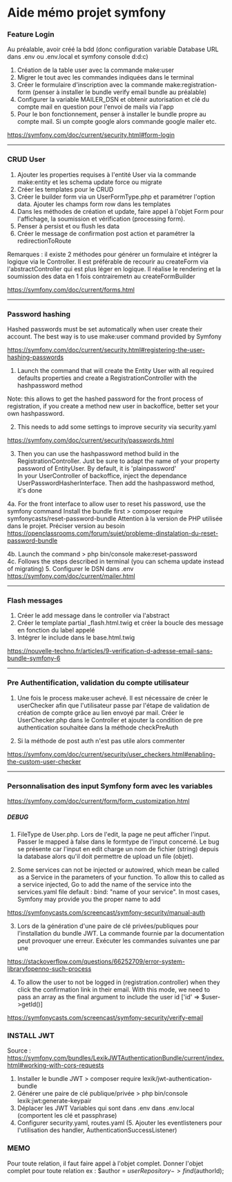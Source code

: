 # Aide mémo projet symfony  

### Feature Login  
Au préalable, avoir créé la bdd (donc configuration variable Database URL dans .env ou .env.local et symfony console d:d:c)
1. Création de la table user avec la commande make:user
2. Migrer le tout avec les commandes indiquées dans le terminal
3. Créer le formulaire d'inscription avec la commande make:registration-form (penser à installer le bundle verify email bundle au préalable)
4. Configurer la variable MAILER_DSN et obtenir autorisation et clé du compte mail en question pour l'envoi de mails via l'app
5. Pour le bon fonctionnement, penser à installer le bundle propre au compte mail. Si un compte google alors commande google mailer etc.  

https://symfony.com/doc/current/security.html#form-login  
<hr>  
   
### CRUD User  
 1. Ajouter les properties requises à l'entité User via la commande make:entity et les schema update force ou migrate
 2. Créer les templates pour le CRUD
 3. Créer le builder form via un UserFormType.php et paramétrer l'option data. Ajouter les champs form row dans les templates
 4. Dans les méthodes de création et update, faire appel à l'objet Form pour l'affichage, la soumission et vérification (processing form).
 5. Penser à persist et ou flush les data 
 6. Créer le message de confirmation post action et paramétrer la redirectionToRoute 

 Remarques : il existe 2 méthodes pour générer un formulaire et intégrer la logique via le Controller. Il est préférable de recourir au createForm via l'abstractController qui est plus léger en logique.
 Il réalise le rendering et la soumission des data en 1 fois contrairemetn au createFormBuilder

 https://symfony.com/doc/current/forms.html
<hr>  

### Password hashing
Hashed passwords must be set automatically when user create their account. The best way is to use make:user command provided by Symfony  

https://symfony.com/doc/current/security.html#registering-the-user-hashing-passwords
1. Launch the command that will create the Entity User with all required defaults properties and create a RegistrationController with the hashpassword method  

Note: this allows to get the hashed password for the front process of registration, if you create a method new user in backoffice, better set your own hashpassword. 

2. This needs to add some settings to improve security via security.yaml  

https://symfony.com/doc/current/security/passwords.html  

3. Then you can use the hashpassword method build in the RegistrationController. 
Just be sure to adapt the name of your property password of EntityUser. By default, it is 'plainpassword'  
In your UserController of backoffice, inject the dependance UserPasswordHasherInterface. 
Then add the hashpassword method, it's done

4a. For the front interface to allow user to reset his password, use the symfony command 
Install the bundle first > composer require symfonycasts/reset-password-bundle
Attention à la version de PHP utilisée dans le projet. Préciser version au besoin
https://openclassrooms.com/forum/sujet/probleme-dinstalation-du-reset-password-bundle  

4b. Launch the command > php bin/console make:reset-password  
4c. Follows the steps described in terminal (you can schema update instead of migrating)
5. Configurer le DSN dans .env https://symfony.com/doc/current/mailer.html
<hr>  

 ### Flash messages  
 1. Créer le add message dans le controller via l'abstract
 2. Créer le template partial _flash.html.twig et créer la boucle des message en fonction du label appelé
 3. Intégrer le include dans le base.html.twig  

 https://nouvelle-techno.fr/articles/9-verification-d-adresse-email-sans-bundle-symfony-6
<hr>  

### Pre Authentification, validation du compte utilisateur
1. Une fois le process make:user achevé. Il est nécessaire de créer le userChecker afin que l'utilisateur passe par l'étape de validation de création de compte grâce au lien envoyé par mail.
Créer le UserChecker.php dans le Controller et ajouter la condition de pre authentication souhaitée dans la méthode checkPreAuth

2. Si la méthode de post auth n'est pas utile alors commenter  

https://symfony.com/doc/current/security/user_checkers.html#enabling-the-custom-user-checker
<hr>  

### Personnalisation des input Symfony form avec les variables  

https://symfony.com/doc/current/form/form_customization.html

 ##### DEBUG
 1. FileType de User.php. Lors de l'edit, la page ne peut afficher l'input. Passer le mapped à false dans le formtype de l'input concerné. Le bug se présente car l'input en edit charge un nom de fichier (string) depuis la database alors qu'il doit permettre de upload un file (objet).

 2. Some services can not be injected or autowired, which mean be called as a Service in the parameters of your function. To allow this to called as a service injected, Go to add the name of the service into the services.yaml file default : bind: "name of your service". In most cases, Symfony may provide you the proper name to add  

 https://symfonycasts.com/screencast/symfony-security/manual-auth

 3. Lors de la génération d'une paire de clé privées/publiques pour l'installation du bundle JWT. La commande fournie par la documentation peut provoquer une erreur. Exécuter les commandes suivantes une par une  
 
https://stackoverflow.com/questions/66252709/error-system-libraryfopenno-such-process
  
4. To allow the user to not be logged in (registration.controller) when they click the confirmation link in their email. With this mode, we need to pass an array as the final argument to include the user id
['id' => $user->getId()]  

https://symfonycasts.com/screencast/symfony-security/verify-email

### INSTALL JWT
Source : https://symfony.com/bundles/LexikJWTAuthenticationBundle/current/index.html#working-with-cors-requests  

1. Installer le bundle JWT > composer require lexik/jwt-authentication-bundle
2. Générer une paire de clé publique/privée > php bin/console lexik:jwt:generate-keypair
3. Déplacer les JWT Variables qui sont dans .env dans .env.local (comportent les clé et passphrase)
4. Configurer security.yaml, routes.yaml
(5. Ajouter les eventlisteners pour l'utilisation des handler, AuthenticationSuccessListener)

### MEMO  
Pour toute relation, il faut faire appel à l'objet complet.
Donner l'objet complet pour toute relation
ex : $author = $userRepository->find($authorId);

